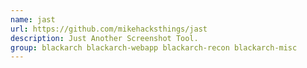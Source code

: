 ```yaml
---
name: jast
url: https://github.com/mikehacksthings/jast
description: Just Another Screenshot Tool.
group: blackarch blackarch-webapp blackarch-recon blackarch-misc
---
```

